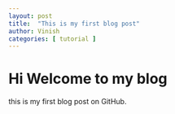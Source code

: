 ```yaml
---
layout: post
title:  "This is my first blog post"
author: Vinish
categories: [ tutorial ]
---
```


# Hi Welcome to my blog
this is my first blog post on GitHub.
